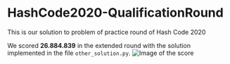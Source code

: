 # HashCode2020-QualificationRound
This is our solution to problem of practice round of Hash Code 2020 

We scored **26.884.839** in the extended round with the solution implemented in the file <code>other_solution.py</code>.
![Image of the score](https://i.imgur.com/yrjEShV.png)
